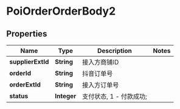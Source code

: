 # PoiOrderOrderBody2

## Properties
Name | Type | Description | Notes
------------ | ------------- | ------------- | -------------
**supplierExtId** | **String** | 接入方商铺ID | 
**orderId** | **String** | 抖音订单号 | 
**orderExtId** | **String** | 接入方订单号 | 
**status** | **Integer** | 支付状态, 1 - 付款成功; | 
